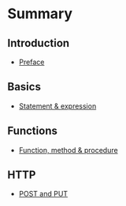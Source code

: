 # Summary

## Introduction

* [Preface](README.md)

## Basics

* [Statement & expression](basics/statements-and-expressions.md)

## Functions

* [Function, method & procedure](//functions/function-method-and-procedure.md)

## HTTP

* [POST and PUT](http/post-and-put.md)


